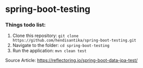 # spring-boot-testing

### Things todo list:

1. Clone this repository: `git clone https://github.com/hendisantika/spring-boot-testing.git`
2. Navigate to the folder: `cd spring-boot-testing`
3. Run the application: `mvn clean test`

Source Article: https://reflectoring.io/spring-boot-data-jpa-test/

